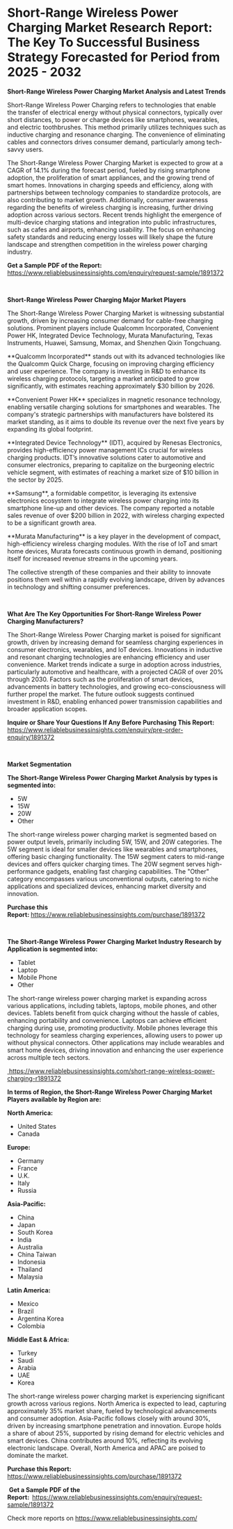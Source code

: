 <p><h1>Short-Range Wireless Power Charging Market Research Report: The Key To Successful Business Strategy Forecasted for Period from 2025 - 2032</h1></p><p><strong>Short-Range Wireless Power Charging Market Analysis and Latest Trends</strong></p>
<p><p>Short-Range Wireless Power Charging refers to technologies that enable the transfer of electrical energy without physical connectors, typically over short distances, to power or charge devices like smartphones, wearables, and electric toothbrushes. This method primarily utilizes techniques such as inductive charging and resonance charging. The convenience of eliminating cables and connectors drives consumer demand, particularly among tech-savvy users.</p><p>The Short-Range Wireless Power Charging Market is expected to grow at a CAGR of 14.1% during the forecast period, fueled by rising smartphone adoption, the proliferation of smart appliances, and the growing trend of smart homes. Innovations in charging speeds and efficiency, along with partnerships between technology companies to standardize protocols, are also contributing to market growth. Additionally, consumer awareness regarding the benefits of wireless charging is increasing, further driving adoption across various sectors. Recent trends highlight the emergence of multi-device charging stations and integration into public infrastructures, such as cafes and airports, enhancing usability. The focus on enhancing safety standards and reducing energy losses will likely shape the future landscape and strengthen competition in the wireless power charging industry.</p></p>
<p><strong>Get a Sample PDF of the Report:&nbsp;</strong> <a href="https://www.reliablebusinessinsights.com/enquiry/request-sample/1891372?utm_campaign=1847&utm_medium=2&utm_source=Github&utm_content=ia&utm_term=14012025&utm_id=short-range-wireless-power-charging">https://www.reliablebusinessinsights.com/enquiry/request-sample/1891372</a></p>
<p>&nbsp;</p>
<p><strong>Short-Range Wireless Power Charging Major Market Players</strong></p>
<p><p>The Short-Range Wireless Power Charging Market is witnessing substantial growth, driven by increasing consumer demand for cable-free charging solutions. Prominent players include Qualcomm Incorporated, Convenient Power HK, Integrated Device Technology, Murata Manufacturing, Texas Instruments, Huawei, Samsung, Momax, and Shenzhen Qixin Tongchuang.</p><p>**Qualcomm Incorporated** stands out with its advanced technologies like the Qualcomm Quick Charge, focusing on improving charging efficiency and user experience. The company is investing in R&D to enhance its wireless charging protocols, targeting a market anticipated to grow significantly, with estimates reaching approximately $30 billion by 2026.</p><p>**Convenient Power HK** specializes in magnetic resonance technology, enabling versatile charging solutions for smartphones and wearables. The company's strategic partnerships with manufacturers have bolstered its market standing, as it aims to double its revenue over the next five years by expanding its global footprint.</p><p>**Integrated Device Technology** (IDT), acquired by Renesas Electronics, provides high-efficiency power management ICs crucial for wireless charging products. IDT’s innovative solutions cater to automotive and consumer electronics, preparing to capitalize on the burgeoning electric vehicle segment, with estimates of reaching a market size of $10 billion in the sector by 2025.</p><p>**Samsung**, a formidable competitor, is leveraging its extensive electronics ecosystem to integrate wireless power charging into its smartphone line-up and other devices. The company reported a notable sales revenue of over $200 billion in 2022, with wireless charging expected to be a significant growth area.</p><p>**Murata Manufacturing** is a key player in the development of compact, high-efficiency wireless charging modules. With the rise of IoT and smart home devices, Murata forecasts continuous growth in demand, positioning itself for increased revenue streams in the upcoming years.</p><p>The collective strength of these companies and their ability to innovate positions them well within a rapidly evolving landscape, driven by advances in technology and shifting consumer preferences.</p></p>
<p>&nbsp;</p>
<p><strong>What Are The Key Opportunities For Short-Range Wireless Power Charging Manufacturers?</strong></p>
<p><p>The Short-Range Wireless Power Charging market is poised for significant growth, driven by increasing demand for seamless charging experiences in consumer electronics, wearables, and IoT devices. Innovations in inductive and resonant charging technologies are enhancing efficiency and user convenience. Market trends indicate a surge in adoption across industries, particularly automotive and healthcare, with a projected CAGR of over 20% through 2030. Factors such as the proliferation of smart devices, advancements in battery technologies, and growing eco-consciousness will further propel the market. The future outlook suggests continued investment in R&D, enabling enhanced power transmission capabilities and broader application scopes.</p></p>
<p><strong>Inquire or Share Your Questions If Any Before Purchasing This Report:</strong> <a href="https://www.reliablebusinessinsights.com/enquiry/pre-order-enquiry/1891372?utm_campaign=1847&utm_medium=2&utm_source=Github&utm_content=ia&utm_term=14012025&utm_id=short-range-wireless-power-charging">https://www.reliablebusinessinsights.com/enquiry/pre-order-enquiry/1891372</a></p>
<p>&nbsp;</p>
<p><strong>Market Segmentation</strong></p>
<p><strong>The Short-Range Wireless Power Charging Market Analysis by types is segmented into:</strong></p>
<p><ul><li>5W</li><li>15W</li><li>20W</li><li>Other</li></ul></p>
<p><p>The short-range wireless power charging market is segmented based on power output levels, primarily including 5W, 15W, and 20W categories. The 5W segment is ideal for smaller devices like wearables and smartphones, offering basic charging functionality. The 15W segment caters to mid-range devices and offers quicker charging times. The 20W segment serves high-performance gadgets, enabling fast charging capabilities. The "Other" category encompasses various unconventional outputs, catering to niche applications and specialized devices, enhancing market diversity and innovation.</p></p>
<p><strong>Purchase this Report:&nbsp;</strong><a href="https://www.reliablebusinessinsights.com/purchase/1891372?utm_campaign=1847&utm_medium=2&utm_source=Github&utm_content=ia&utm_term=14012025&utm_id=short-range-wireless-power-charging">https://www.reliablebusinessinsights.com/purchase/1891372</a></p>
<p>&nbsp;</p>
<p><strong>The Short-Range Wireless Power Charging Market Industry Research by Application is segmented into:</strong></p>
<p><ul><li>Tablet</li><li>Laptop</li><li>Mobile Phone</li><li>Other</li></ul></p>
<p><p>The short-range wireless power charging market is expanding across various applications, including tablets, laptops, mobile phones, and other devices. Tablets benefit from quick charging without the hassle of cables, enhancing portability and convenience. Laptops can achieve efficient charging during use, promoting productivity. Mobile phones leverage this technology for seamless charging experiences, allowing users to power up without physical connectors. Other applications may include wearables and smart home devices, driving innovation and enhancing the user experience across multiple tech sectors.</p></p>
<p><a href="https://www.reliablebusinessinsights.com/short-range-wireless-power-charging-r1891372?utm_campaign=1847&utm_medium=2&utm_source=Github&utm_content=ia&utm_term=14012025&utm_id=short-range-wireless-power-charging">&nbsp;https://www.reliablebusinessinsights.com/short-range-wireless-power-charging-r1891372</a></p>
<p><strong>In terms of Region, the Short-Range Wireless Power Charging Market Players available by Region are:</strong></p>
<p>
    <p> <strong> North America: </strong>
        <ul>
            <li>United States</li>
            <li>Canada</li>
        </ul>
        </p> 
    <p> <strong> Europe: </strong>
        <ul>
            <li>Germany</li>
            <li>France</li>
            <li>U.K.</li>
            <li>Italy</li>
            <li>Russia</li>
        </ul>
        </p> 
    <p> <strong> Asia-Pacific: </strong>
        <ul>
            <li>China</li>
            <li>Japan</li>
            <li>South Korea</li>
            <li>India</li>
            <li>Australia</li>
            <li>China Taiwan</li>
            <li>Indonesia</li>
            <li>Thailand</li>
            <li>Malaysia</li>
        </ul>
        </p> 
    <p> <strong> Latin America: </strong>
        <ul>
            <li>Mexico</li>
            <li>Brazil</li>
            <li>Argentina Korea</li>
            <li>Colombia</li>
        </ul>
        </p> 
    <p> <strong> Middle East & Africa: </strong>
        <ul>
            <li>Turkey</li>
            <li>Saudi</li>
            <li>Arabia</li>
            <li>UAE</li>
            <li>Korea</li>
        </ul>
    </p>
    </p>
<p><p>The short-range wireless power charging market is experiencing significant growth across various regions. North America is expected to lead, capturing approximately 35% market share, fueled by technological advancements and consumer adoption. Asia-Pacific follows closely with around 30%, driven by increasing smartphone penetration and innovation. Europe holds a share of about 25%, supported by rising demand for electric vehicles and smart devices. China contributes around 10%, reflecting its evolving electronic landscape. Overall, North America and APAC are poised to dominate the market.</p></p>
<p><strong>Purchase this Report: </strong><a href="https://www.reliablebusinessinsights.com/purchase/1891372?utm_campaign=1847&utm_medium=2&utm_source=Github&utm_content=ia&utm_term=14012025&utm_id=short-range-wireless-power-charging">https://www.reliablebusinessinsights.com/purchase/1891372</a></p>
<p>&nbsp;<strong>Get a Sample PDF of the Report:&nbsp;&nbsp;</strong><a href="https://www.reliablebusinessinsights.com/enquiry/request-sample/1891372?utm_campaign=1847&utm_medium=2&utm_source=Github&utm_content=ia&utm_term=14012025&utm_id=short-range-wireless-power-charging">https://www.reliablebusinessinsights.com/enquiry/request-sample/1891372</a></p>
<p><strong></strong></p>
<p>Check more reports on <a href="https://www.reliablebusinessinsights.com/?utm_campaign=1847&utm_medium=2&utm_source=Github&utm_content=ia&utm_term=14012025&utm_id=short-range-wireless-power-charging">https://www.reliablebusinessinsights.com/</a></p>